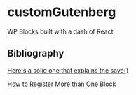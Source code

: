 # customGutenberg
 WP Blocks built with a dash of React


## Bibliography

[Here's a solid one that explains the save()](https://www.youtube.com/watch?v=sYHYTk0jeE8)


[How to Register More than One Block](https://stackoverflow.com/questions/56045886/registering-multiple-custom-gutenberg-blocks-in-a-plugin-with-webpack-build)
